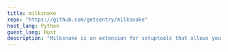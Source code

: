 ```yaml
---
title: milksnake
repo: "https://github.com/getsentry/milksnake"
host_lang: Python
guest_lang: Rust
description: "Milksnake is an extension for setuptools that allows you to distribute dynamic linked libraries in Python wheels in the most portable way imaginable."
---
```

